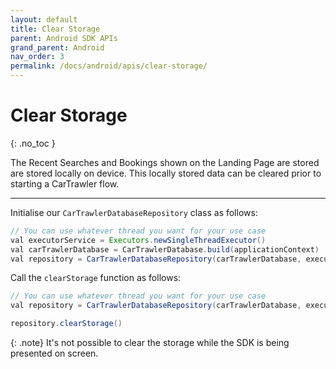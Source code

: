 ```yaml
---
layout: default
title: Clear Storage
parent: Android SDK APIs
grand_parent: Android
nav_order: 3
permalink: /docs/android/apis/clear-storage/
---
```


# Clear Storage

{: .no_toc }

The Recent Searches and Bookings shown on the Landing Page are stored are stored locally on device. This locally stored data can be cleared prior to starting a CarTrawler flow. 

---

Initialise our ``CarTrawlerDatabaseRepository`` class as follows:

```java
// You can use whatever thread you want for your use case
val executorService = Executors.newSingleThreadExecutor() 
val carTrawlerDatabase = CarTrawlerDatabase.build(applicationContext)
val repository = CarTrawlerDatabaseRepository(carTrawlerDatabase, executorService)
````

Call the `clearStorage` function as follows:
```java
// You can use whatever thread you want for your use case
val repository = CarTrawlerDatabaseRepository(carTrawlerDatabase, executorService)

repository.clearStorage()
````

{: .note}
It's not possible to clear the storage while the SDK is being presented on screen.